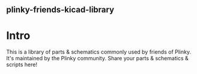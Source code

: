 ## plinky-friends-kicad-library

# Intro

This is a library of parts & schematics commonly used by friends of Plinky. It's maintained by the Plinky community. Share your parts & schematics & scripts here!

